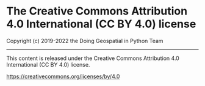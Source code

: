 # The Creative Commons Attribution 4.0 International (CC BY 4.0) license

Copyright (c) 2019-2022 the Doing Geospatial in Python Team

* * *

This content is released under the Creative Commons Attribution 4.0 International (CC BY 4.0) license.

https://creativecommons.org/licenses/by/4.0

